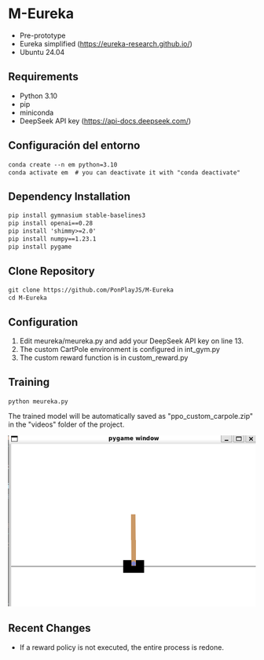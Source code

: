 # M-Eureka 
- Pre-prototype
- Eureka simplified (https://eureka-research.github.io/)
- Ubuntu 24.04

## Requirements
* Python 3.10
* pip
* miniconda
* DeepSeek API key (https://api-docs.deepseek.com/)

## Configuración del entorno
```
conda create --n em python=3.10
conda activate em  # you can deactivate it with "conda deactivate"
```

## Dependency Installation
```
pip install gymnasium stable-baselines3 
pip install openai==0.28
pip install 'shimmy>=2.0'
pip install numpy==1.23.1
pip install pygame
```

## Clone Repository
```
git clone https://github.com/PonPlayJS/M-Eureka
cd M-Eureka
```

## Configuration
1. Edit meureka/meureka.py and add your DeepSeek API key on line 13.
2. The custom CartPole environment is configured in int_gym.py
3. The custom reward function is in custom_reward.py

## Training
```
python meureka.py
```
The trained model will be automatically saved as "ppo_custom_carpole.zip" in the "videos" folder of the project.

![alt text](image.png)

## Recent Changes
- If a reward policy is not executed, the entire process is redone.



